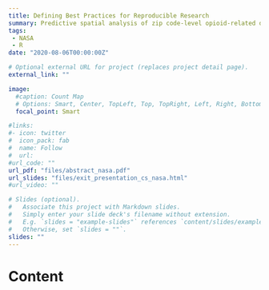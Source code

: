 ```yaml
---
title: Defining Best Practices for Reproducible Research
summary: Predictive spatial analysis of zip code-level opioid-related death rates in Massachusetts, USA
tags:
 - NASA
 - R
date: "2020-08-06T00:00:00Z"

# Optional external URL for project (replaces project detail page).
external_link: ""

image:
  #caption: Count Map
  # Options: Smart, Center, TopLeft, Top, TopRight, Left, Right, BottomLeft, Bottom, BottomRight
  focal_point: Smart

#links:
#- icon: twitter
#  icon_pack: fab
#  name: Follow
#  url: 
#url_code: ""
url_pdf: "files/abstract_nasa.pdf"
url_slides: "files/exit_presentation_cs_nasa.html"
#url_video: ""

# Slides (optional).
#   Associate this project with Markdown slides.
#   Simply enter your slide deck's filename without extension.
#   E.g. `slides = "example-slides"` references `content/slides/example-slides.md`.
#   Otherwise, set `slides = ""`.
slides: ""
---
```


# Content
